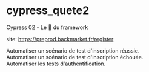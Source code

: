 # cypress_quete2
Cypress 02 - Le 💓 du framework

site: https://preprod.backmarket.fr/register

Automatiser un scénario de test d'inscription réussie. <br/>
Automatiser un scénario de test d'inscription échouée. <br/>
Automatiser les tests d'authentification.
